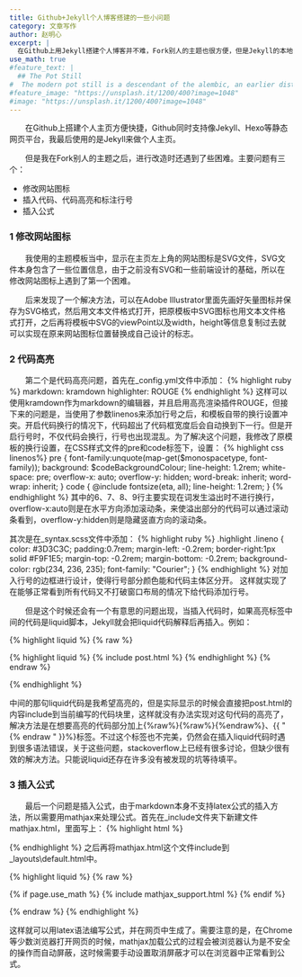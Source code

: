 ```yaml
---
title: Github+Jekyll个人博客搭建的一些小问题
category: 文章写作
author: 赵明心
excerpt: |
  在Github上用Jekyll搭建个人博客并不难，Fork别人的主题也很方便，但是Jekyll的本地部署和对别人设计好的主题进行个性化定制还是会有一些麻烦，这里就讲讲我在设置过程中遇到的一些小问题和解决方法。
use_math: true
#feature_text: |
  ## The Pot Still
#  The modern pot still is a descendant of the alembic, an earlier distillation device
#feature_image: "https://unsplash.it/1200/400?image=1048"
#image: "https://unsplash.it/1200/400?image=1048"
---
```


　　在Github上搭建个人主页方便快捷，Github同时支持像Jekyll、Hexo等静态网页平台，我最后使用的是Jekyll来做个人主页。

　　但是我在Fork别人的主题之后，进行改造时还遇到了些困难。主要问题有三个：
- 修改网站图标
- 插入代码、代码高亮和标注行号
- 插入公式

### 1 修改网站图标
　　我使用的主题模板当中，显示在主页左上角的网站图标是SVG文件，SVG文件本身包含了一些位置信息，由于之前没有SVG和一些前端设计的基础，所以在修改网站图标上遇到了第一个困难。

　　后来发现了一个解决方法，可以在Adobe Illustrator里面先画好矢量图标并保存为SVG格式，然后用文本文件格式打开，把原模板中SVG图标也用文本文件格式打开，之后再将模板中SVG的viewPoint以及width，height等信息复制过去就可以实现在原来网站图标位置替换成自己设计的标志。

### 2 代码高亮
　　第二个是代码高亮问题，首先在_config.yml文件中添加：
{% highlight ruby %}
markdown: kramdown
highlighter: ROUGE
{% endhighlight %}
这样可以使用kramdown作为markdown的编辑器，并且启用高亮渲染插件ROUGE，但接下来的问题是，当使用了参数linenos来添加行号之后，和模板自带的换行设置冲突。开启代码换行的情况下，代码超出了代码框宽度后会自动换到下一行。但是开启行号时，不仅代码会换行，行号也出现混乱。为了解决这个问题，我修改了原模板的换行设置，在CSS样式文件的pre和code标签下，设置：
{% highlight css linenos%}
pre {
    font-family:unquote(map-get($monospacetype, font-family));
    background:  $codeBackgroundColour;
    line-height: 1.2rem;
    white-space: pre;
    overflow-x: auto;
    overflow-y: hidden;
    word-break: inherit;
    word-wrap: inherit;
  }
code {
    @include fontsize(eta, all);
    line-height: 1.2rem;
  }
{% endhighlight %}
其中的6、7、8、9行主要实现在词发生溢出时不进行换行，overflow-x:auto则是在水平方向添加滚动条，来使溢出部分的代码可以通过滚动条看到，overflow-y:hidden则是隐藏竖直方向的滚动条。

其次是在_syntax.scss文件中添加：
{% highlight ruby %}
.highlight .lineno { 
  color: #3D3C3C; 
  padding:0.7rem;
  margin-left: -0.2rem;
  border-right:1px solid #F9F1E5;
  margin-top: -0.2rem;
  margin-bottom: -0.2rem;
  background-color: rgb(234, 236, 235); 
  font-family: "Courier";
}
{% endhighlight %}
对加入行号的边框进行设计，使得行号部分颜色能和代码主体区分开。
这样就实现了在能够正常看到所有代码又不打破窗口布局的情况下给代码添加行号。

　　但是这个时候还会有一个有意思的问题出现，当插入代码时，如果高亮标签中间的代码是liquid脚本，Jekyll就会把liquid代码解释后再插入。例如：

{% highlight liquid %}
{% raw %}

{% highlight liquid %}
  {% include post.html %}
{% endhighlight %}
{% endraw %}

{% endhighlight %}

中间的那句liquid代码是我希望高亮的，但是实际显示的时候会直接把post.html的内容include到当前编写的代码块里，这样就没有办法实现对这句代码的高亮了，解决方法是在想要高亮的代码部分加上{%raw%}{%raw%}{%endraw%}、{{ "{% endraw " }}%}标签。不过这个标签也不完美，仍然会在插入liquid代码时遇到很多语法错误，关于这些问题，stackoverflow上已经有很多讨论，但缺少很有效的解决方法。只能说liquid还存在许多没有被发现的坑等待填平。

### 3 插入公式
　　最后一个问题是插入公式，由于markdown本身不支持latex公式的插入方法，所以需要用mathjax来处理公式。首先在_include文件夹下新建文件mathjax.html，里面写上：
{% highlight html %}
<script type="text/x-mathjax-config">
    MathJax.Hub.Config({
      TeX: {
        equationNumbers: {
          autoNumber: "AMS"
        }
      },
      tex2jax: {
        inlineMath: [ ['$','$'] ],
        displayMath: [ ['$$','$$'] ],
        processEscapes: true
      }
    });
  </script>
  <script type="text/javascript"
          src="http://cdn.mathjax.org/mathjax/latest/MathJax.js?config=TeX-AMS-MML_HTMLorMML">
  </script>
{% endhighlight %}
之后再将mathjax.html这个文件include到_layouts\default.html中。

{% highlight liquid %}
{% raw %}

{% if page.use_math %}
  {% include mathjax_support.html %}
{% endif %}

{% endraw %}
{% endhighlight %}

这样就可以用latex语法编写公式，并在网页中生成了。需要注意的是，在Chrome等少数浏览器打开网页的时候，mathjax加载公式的过程会被浏览器认为是不安全的操作而自动屏蔽，这时候需要手动设置取消屏蔽才可以在浏览器中正常看到公式。
